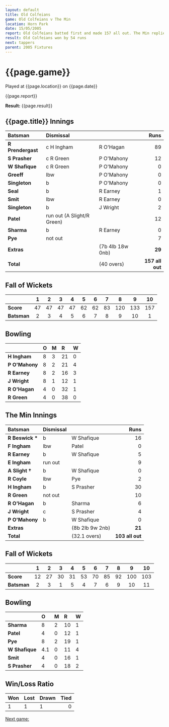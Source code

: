 ```yaml
---
layout: default
title: Old Colfeians
game: Old Colfeians v The Min
location: Horn Park
date: 15/05/2005
report: Old Colfeians batted first and made 157 all out. The Min replied with 103 all out
result: Old Colfeians won by 54 runs
next: tappers
parent: 2005 Fixtures
---
```


# {{page.game}}

Played at {{page.location}} on {{page.date}}

{{page.report}}

**Result:** {{page.result}}

## {{page.title}} Innings

| Batsman | Dismissal |  | Runs |
|:---|:---|---|---:|
| **R Prendergast** | c H Ingham | R O'Hagan | 89 |
| **S Prasher** | c R Green | P O'Mahony | 12 |
| **W Shafique** | c R Green | P O'Mahony | 0 |
| **Greeff** | lbw | P O'Mahony | 0 |
| **Singleton** | b | P O'Mahony | 0 |
| **Seal** | b | R Earney | 1 |
| **Smit** | lbw | R Earney | 0 |
| **Singleton** | b | J Wright | 2 |
| **Patel** | run out (A Slight/R Green) |  | 12 |
| **Sharma** | b | R Earney | 0 |
| **Pye** | not out |  | 7 |
| **Extras** | | (7b 4lb 18w 0nb) | **29** |
| **Total** | | (40 overs) | **157 all out** |

## Fall of Wickets

| | 1 | 2 | 3 | 4 | 5 | 6 | 7 | 8 | 9 | 10 |
|---|:---:|:---:|:---:|:---:|:---:|:---:|:---:|:---:|:---:|:---:|
| **Score** | 47 | 47 | 47 | 47 | 62 | 62 | 83 | 120 | 133 | 157 |
| **Batsman** | 2 | 3 | 4 | 5 | 6 | 7 | 8 | 9 | 10 | 1 |

## Bowling

| | O | M | R | W |
|---|:---|:---|:---|:---|
| **H Ingham** | 8 | 3 | 21 | 0 |
| **P O'Mahony** | 8 | 2 | 21 | 4 |
| **R Earney** | 8 | 2 | 16 | 3 |
| **J Wright** | 8 | 1 | 12 | 1 |
| **R O'Hagan** | 4 | 0 | 32 | 1 |
| **R Green** | 4 | 0 | 38 | 0 |

## The Min Innings

| Batsman | Dismissal |  | Runs |
|:---|:---|---|---:|
| **R Beswick &#42;** | b | W Shafique | 16 |
| **F Ingham** | lbw | Patel | 0 |
| **R Earney** | b | W Shafique | 5 |
| **E Ingham** | run out |  | 9 |
| **A Slight &#8224;** | b | W Shafique | 0 |
| **R Coyle** | lbw | Pye | 2 |
| **H Ingham** | b | S Prasher | 30 |
| **R Green** | not out |  | 10 |
| **R O'Hagan** | b | Sharma | 6 |
| **J Wright** | c | S Prasher | 4 |
| **P O'Mahony** | b | W Shafique | 0 |
| **Extras** | | (8b 2lb 9w 2nb) | **21** |
| **Total** | | (32.1 overs) | **103 all out** |

## Fall of Wickets

| | 1 | 2 | 3 | 4 | 5 | 6 | 7 | 8 | 9 | 10 |
|---|:---:|:---:|:---:|:---:|:---:|:---:|:---:|:---:|:---:|:---:|
| **Score** | 12 | 27 | 30 | 31 | 53 | 70 | 85 | 92 | 100 | 103 |
| **Batsman** | 2 | 3 | 1 | 5 | 4 | 7 | 6 | 9 | 10 | 11 |

## Bowling

| | O | M | R | W |
|---|:---|:---|:---|:---|
| **Sharma** | 8 | 2 | 10 | 1 |
| **Patel** | 4 | 0 | 12 | 1 |
| **Pye** | 8 | 2 | 19 | 1 |
| **W Shafique** | 4.1 | 0 | 11 | 4 |
| **Smit** | 4 | 0 | 16 | 1 |
| **S Prasher** | 4 | 0 | 18 | 2 |

## Win/Loss Ratio

| Won | Lost | Drawn | Tied |
|:---|:---|:---|---:|
| 1 | 1 | 1 | 0 |

[Next game:]({{page.next}})